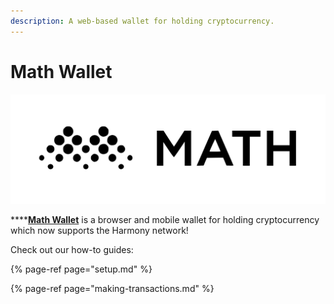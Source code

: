 ```yaml
---
description: A web-based wallet for holding cryptocurrency.
---
```


# Math Wallet

![](../../../.gitbook/assets/math_logo_horizontal_black.svg)

\*\*\*\*[**Math Wallet**](https://mathwallet.org/en/) is a browser and mobile wallet for holding cryptocurrency which now supports the Harmony network!

Check out our how-to guides:

{% page-ref page="setup.md" %}

{% page-ref page="making-transactions.md" %}

